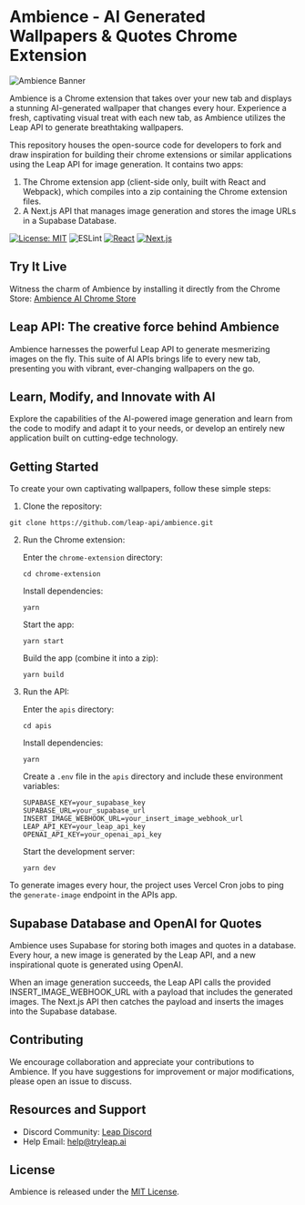 # Ambience - AI Generated Wallpapers & Quotes Chrome Extension

![Ambience Banner](https://api.ambience.page/banner-image.jpg)

Ambience is a Chrome extension that takes over your new tab and displays a stunning AI-generated wallpaper that changes every hour. Experience a fresh, captivating visual treat with each new tab, as Ambience utilizes the Leap API to generate breathtaking wallpapers.

This repository houses the open-source code for developers to fork and draw inspiration for building their chrome extensions or similar applications using the Leap API for image generation. It contains two apps:

1. The Chrome extension app (client-side only, built with React and Webpack), which compiles into a zip containing the Chrome extension files.
2. A Next.js API that manages image generation and stores the image URLs in a Supabase Database.

[![License: MIT](https://img.shields.io/badge/License-MIT-green.svg)](https://opensource.org/licenses/MIT)
![ESLint](https://img.shields.io/badge/code_style-ESLint-5ed9c7.svg)
[![React](https://img.shields.io/badge/built_with-React-61dafb)](https://reactjs.org/)
[![Next.js](https://img.shields.io/badge/built_with-Next.js-0070f3)](https://nextjs.org/)

## Try It Live

Witness the charm of Ambience by installing it directly from the Chrome Store:
[Ambience AI Chrome Store](https://chrome.google.com/webstore/detail/ambience-ai/ndgjbbjefciomenkpggaepmhbkhmapap)

## Leap API: The creative force behind Ambience

Ambience harnesses the powerful Leap API to generate mesmerizing images on the fly. This suite of AI APIs brings life to every new tab, presenting you with vibrant, ever-changing wallpapers on the go.

## Learn, Modify, and Innovate with AI

Explore the capabilities of the AI-powered image generation and learn from the code to modify and adapt it to your needs, or develop an entirely new application built on cutting-edge technology.

## Getting Started

To create your own captivating wallpapers, follow these simple steps:

1. Clone the repository:

```
git clone https://github.com/leap-api/ambience.git
```

2. Run the Chrome extension:

   Enter the `chrome-extension` directory:

   ```
   cd chrome-extension
   ```

   Install dependencies:

   ```
   yarn
   ```

   Start the app:

   ```
   yarn start
   ```

   Build the app (combine it into a zip):

   ```
   yarn build
   ```

3. Run the API:

   Enter the `apis` directory:

   ```
   cd apis
   ```

   Install dependencies:

   ```
   yarn
   ```

   Create a `.env` file in the `apis` directory and include these environment variables:

   ```
   SUPABASE_KEY=your_supabase_key
   SUPABASE_URL=your_supabase_url
   INSERT_IMAGE_WEBHOOK_URL=your_insert_image_webhook_url
   LEAP_API_KEY=your_leap_api_key
   OPENAI_API_KEY=your_openai_api_key
   ```

   Start the development server:

   ```
   yarn dev
   ```

To generate images every hour, the project uses Vercel Cron jobs to ping the `generate-image` endpoint in the APIs app.

## Supabase Database and OpenAI for Quotes

Ambience uses Supabase for storing both images and quotes in a database. Every hour, a new image is generated by the Leap API, and a new inspirational quote is generated using OpenAI.

When an image generation succeeds, the Leap API calls the provided INSERT_IMAGE_WEBHOOK_URL with a payload that includes the generated images. The Next.js API then catches the payload and inserts the images into the Supabase database.

## Contributing

We encourage collaboration and appreciate your contributions to Ambience. If you have suggestions for improvement or major modifications, please open an issue to discuss.

## Resources and Support

- Discord Community: [Leap Discord](https://discord.gg/NCAKTUayPK)
- Help Email: help@tryleap.ai

## License

Ambience is released under the [MIT License](https://choosealicense.com/licenses/mit/).
